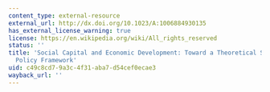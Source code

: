 ```yaml
---
content_type: external-resource
external_url: http://dx.doi.org/10.1023/A:1006884930135
has_external_license_warning: true
license: https://en.wikipedia.org/wiki/All_rights_reserved
status: ''
title: 'Social Capital and Economic Development: Toward a Theoretical Synthesis and
  Policy Framework'
uid: c49c8cd7-9a3c-4f31-aba7-d54cef0ecae3
wayback_url: ''
---
```


